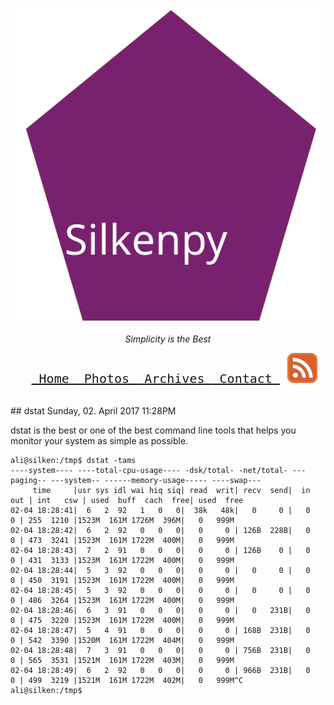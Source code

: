 <center>
   <p>
      <img alt="silkenpy logo" src="/images/silkenpy.svg"/>
      <br/>
   </p>
   <p>
      <i>
      Simplicity is the Best
      </i>
      <br/>
   </p>
   <pre> <font size="5"> <a href="/"> Home </a><a href="/photos.md"> Photos </a><a href="/archives.md"> Archives </a><a href="/contact.md"> Contact </a> <a href="/feed.xml"><img src="/images/feed-icon.png" alt="Subscribe to What's New"></a>
</font></pre>
   <br/>
</center>
## dstat
Sunday, 02. April 2017 11:28PM 

dstat is the best or one of the best command line tools that helps you monitor your system as simple as possible.

```shell
ali@silken:/tmp$ dstat -tams
----system---- ----total-cpu-usage---- -dsk/total- -net/total- ---paging-- ---system-- ------memory-usage----- ----swap---
     time     |usr sys idl wai hiq siq| read  writ| recv  send|  in   out | int   csw | used  buff  cach  free| used  free
02-04 18:28:41|  6   2  92   1   0   0|  38k   48k|   0     0 |   0     0 | 255  1210 |1523M  161M 1726M  396M|   0   999M
02-04 18:28:42|  6   2  92   0   0   0|   0     0 | 126B  228B|   0     0 | 473  3241 |1523M  161M 1722M  400M|   0   999M
02-04 18:28:43|  7   2  91   0   0   0|   0     0 | 126B    0 |   0     0 | 431  3133 |1523M  161M 1722M  400M|   0   999M
02-04 18:28:44|  5   3  92   0   0   0|   0     0 |   0     0 |   0     0 | 450  3191 |1523M  161M 1722M  400M|   0   999M
02-04 18:28:45|  5   3  92   0   0   0|   0     0 |   0     0 |   0     0 | 486  3264 |1523M  161M 1722M  400M|   0   999M
02-04 18:28:46|  6   3  91   0   0   0|   0     0 |   0   231B|   0     0 | 475  3220 |1523M  161M 1722M  400M|   0   999M
02-04 18:28:47|  5   4  91   0   0   0|   0     0 | 168B  231B|   0     0 | 542  3390 |1520M  161M 1722M  404M|   0   999M
02-04 18:28:48|  7   3  91   0   0   0|   0     0 | 756B  231B|   0     0 | 565  3531 |1521M  161M 1722M  403M|   0   999M
02-04 18:28:49|  6   2  92   0   0   0|   0     0 | 966B  231B|   0     0 | 499  3219 |1521M  161M 1722M  402M|   0   999M^C
ali@silken:/tmp$ 

```
